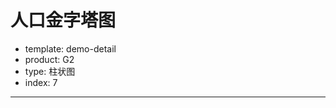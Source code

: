 # 人口金字塔图

- template: demo-detail
- product: G2
- type: 柱状图
- index: 7
----

<script src="https://g.alicdn.com/bui/??seajs/2.3.0/sea.js"></script>
<script src="https://g.alicdn.com/bui/bui/1.1.17/config.js"></script>
<link href="https://g.alicdn.com/bui/bui/1.1.21/css/bs3/bui.css" rel="stylesheet">
<style>
  .bui-slider{
    margin-left: 70px;
  }
  .span-value{
    position: relative;
    top: 25px;
    left: -10px;
    color: #999;
  }
</style>
<script>
BUI.use('bui/slider',function (Slider) {
  var Stat = G2.Stat;
  var defaultYear = 2010;
  var Frame = G2.Frame;
  var totalData;
  var Util = G2.Util;
  var chart = new G2.Chart({
    id: 'c1',
    width: 1000,
    height: 450,
    animate: false,
    plotCfg: {
      margin: [20, 100, 80]
    }
  });

  var defs = {
    'age': {
      ticks: ['10', '20', '30', '40', '50', '60', '70', '80', '90', '100']
    },
    'total_percentage':{ 
      formatter: function(value){
        return Math.abs(value).toFixed(2) + '%';
      }
    },
    'gender': {type: 'cat',values: ['男','女']}
  };

  var slider = new Slider.Slider({
    render : '#c1',
    width: 840,
    min : 2000, 
    step: 1,  //滑动最小 100
    max : 2014,
    handleTpl: '<span><span id="v1" class="span-value">2010</span></span>',
    value: defaultYear // 默认日期
  });
  slider.render();
  slider.on('change',function(ev){
    var value = ev.value;
    var data = findData(value,totalData);
    $('#v1').html(value);
    chart.changeData(data);
  });

  function findData(year,people){
    var rst = [];
    var male = [];
    var tmp = findByYear(year,people.male.values);
    var female = findByYear(year,people.female.values);
    Util.each(tmp,function(obj){
      var tmpObj = Util.mix({},obj);
      tmpObj['total_percentage'] *= -1; // 变成负数
      male.push(tmpObj);
    });
    return Frame.combinArray('gender',male,female);
  }

  function findByYear (year,data) {
    var rst = [];
    for (var i = 0; i < data.length; i ++) {
      var obj = data[i];
      if (new Date(obj.date * 1000).getFullYear() === year) {
        rst = obj.age_groups;
      }
    }
    return rst;
  }

  $.getJSON('../../static/data/pyramid.json',function (people) {
      totalData = people;
      var data = findData(defaultYear,people);
      chart.source(data,defs);
      chart.axis('age', {
        titleOffset: 65 
      });
      chart.coord().transpose();
      chart.interval().position('age*total_percentage')
            .color('gender',['rgb(113,192,235)','rgb(246,170,203)'])
            .size(4);

      chart.render();
  });
});

</script>
